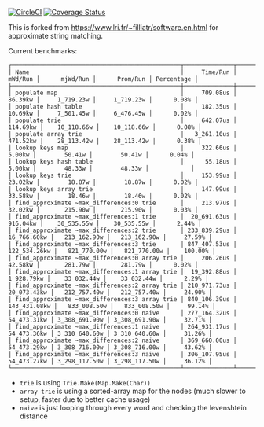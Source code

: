 [![CircleCI](https://circleci.com/gh/brendanlong/ocaml-trie.svg?style=shield)](https://circleci.com/gh/brendanlong/ocaml-trie)
[![Coverage Status](https://coveralls.io/repos/github/brendanlong/ocaml-trie/badge.svg?branch=master)](https://coveralls.io/github/brendanlong/ocaml-trie?branch=master)

This is forked from <https://www.lri.fr/~filliatr/software.en.html> for approximate string matching.

Current benchmarks:

```
┌────────────────────────────────────────────────┬──────────────┬──────────────┬───────────────┬───────────────┬────────────┐
│ Name                                           │     Time/Run │      mWd/Run │      mjWd/Run │      Prom/Run │ Percentage │
├────────────────────────────────────────────────┼──────────────┼──────────────┼───────────────┼───────────────┼────────────┤
│ populate map                                   │     709.08us │      86.39kw │     1_719.23w │     1_719.23w │      0.08% │
│ populate hash table                            │     182.35us │      10.69kw │     7_501.45w │     6_476.45w │      0.02% │
│ populate trie                                  │     642.07us │     114.69kw │    10_118.66w │    10_118.66w │      0.08% │
│ populate array trie                            │   3_261.10us │     471.52kw │    28_113.42w │    28_113.42w │      0.38% │
│ lookup keys map                                │     322.66us │       5.00kw │        50.41w │        50.41w │      0.04% │
│ lookup keys hash table                         │      55.18us │       5.00kw │        48.33w │        48.33w │            │
│ lookup keys trie                               │     153.99us │      23.02kw │        18.87w │        18.87w │      0.02% │
│ lookup keys array trie                         │     147.99us │      33.58kw │        18.46w │        18.46w │      0.02% │
│ find_approximate ~max_differences:0 trie       │     213.97us │      32.02kw │       215.90w │       215.90w │      0.03% │
│ find_approximate ~max_differences:1 trie       │  20_691.63us │     916.04kw │    30_535.55w │    30_535.55w │      2.44% │
│ find_approximate ~max_differences:2 trie       │ 233_839.29us │  16_766.60kw │   213_162.90w │   213_162.90w │     27.59% │
│ find_approximate ~max_differences:3 trie       │ 847_407.53us │ 122_534.26kw │   821_770.00w │   821_770.00w │    100.00% │
│ find_approximate ~max_differences:0 array trie │     206.26us │      42.58kw │       281.79w │       281.79w │      0.02% │
│ find_approximate ~max_differences:1 array trie │  19_392.88us │   1_928.79kw │    33_032.44w │    33_032.44w │      2.29% │
│ find_approximate ~max_differences:2 array trie │ 210_971.73us │  20_073.43kw │   212_757.40w │   212_757.40w │     24.90% │
│ find_approximate ~max_differences:3 array trie │ 840_106.39us │ 143_431.08kw │   833_008.50w │   833_008.50w │     99.14% │
│ find_approximate ~max_differences:0 naive      │ 277_164.32us │  54_473.31kw │ 3_308_691.90w │ 3_308_691.90w │     32.71% │
│ find_approximate ~max_differences:1 naive      │ 264_931.17us │  54_473.36kw │ 3_310_640.60w │ 3_310_640.60w │     31.26% │
│ find_approximate ~max_differences:2 naive      │ 369_660.00us │  54_473.29kw │ 3_308_716.00w │ 3_308_716.00w │     43.62% │
│ find_approximate ~max_differences:3 naive      │ 306_107.95us │  54_473.27kw │ 3_298_117.50w │ 3_298_117.50w │     36.12% │
└────────────────────────────────────────────────┴──────────────┴──────────────┴───────────────┴───────────────┴────────────┘
```

 - `trie` is using `Trie.Make(Map.Make(Char))`
 - `array trie` is using a sorted-array map for the nodes (much slower to setup, faster due to better cache usage)
 - `naive` is just looping through every word and checking the levenshtein distance
